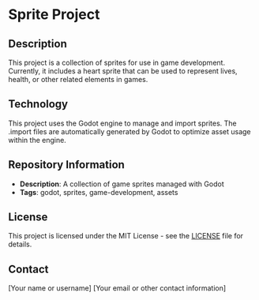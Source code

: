 # Sprite Project

## Description
This project is a collection of sprites for use in game development. Currently, it includes a heart sprite that can be used to represent lives, health, or other related elements in games.

## Technology
This project uses the Godot engine to manage and import sprites. The .import files are automatically generated by Godot to optimize asset usage within the engine.

## Repository Information
- **Description**: A collection of game sprites managed with Godot
- **Tags**: godot, sprites, game-development, assets

## License
This project is licensed under the MIT License - see the [LICENSE](LICENSE) file for details.

## Contact
[Your name or username]
[Your email or other contact information]